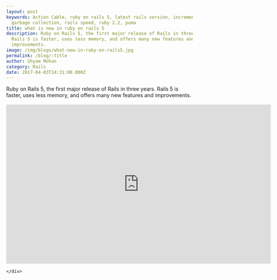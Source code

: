 ```yaml
---
layout: post
keywords: Action Cable, ruby on rails 5, latest rails version, incremental
  garbage collection, rails speed, ruby 2.2, puma
title: what is new in ruby on rails 5
description: Ruby on Rails 5, the first major release of Rails in three years.
  Rails 5 is faster, uses less memory, and offers many new features and
  improvements.
image: /img/blogs/what-new-in-ruby-on-rails5.jpg
permalink: /blog/:title
author: Shyam Mohan
category: Rails
date: 2017-04-03T14:31:00.000Z
---
```


<div class="blog-post-content">
  <div class="container">
    <div class="col-md-8 col-md-offset-2">
      <p>
        Ruby on Rails 5, the first major release of Rails in three years. Rails 5 is faster, uses less memory, and offers many new features and improvements.
        <br>
        <br>
        <iframe src="https://docs.google.com/presentation/d/1IRKmvFaKciuuY9vMtMSzeTWXyj7tjyMB7qKoRr1p1LA/embed?start=true&loop=true&delayms=30000" frameborder="0" width="715" height="430" allowfullscreen="true" mozallowfullscreen="true" webkitallowfullscreen="true"></iframe>
        <br>
      </p>

    </div>
  </div>
</div>


